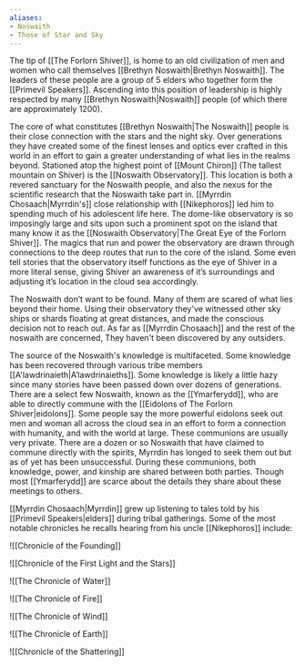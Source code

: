 ```yaml
---
aliases:
- Noswaith
- Those of Star and Sky
---
```


The tip of [[The Forlorn Shiver]], is home to an old civilization of men and women who call themselves [[Brethyn Noswaith|Brethyn Noswaith]]. The leaders of these people are a group of 5 elders who together form the [[Primevil Speakers]]. Ascending into this position of leadership is highly respected by many [[Brethyn Noswaith|Noswaith]] people (of which there are approximately 1200).

The core of what constitutes [[Brethyn Noswaith|The Noswaith]] people is their close connection with the stars and the night sky. Over generations they have created some of the finest lenses and optics ever crafted in this world in an effort to gain a greater understanding of what lies in the realms beyond. Stationed atop the highest point of [[Mount Chiron]] (The tallest mountain on Shiver) is the [[Noswaith Observatory]]. This location is both a revered sanctuary for the Noswaith people, and also the nexus for the scientific research that the Noswaith take part in. [[Myrrdin Chosaach|Myrrdin's]] close relationship with [[Nikephoros]] led him to spending much of his adolescent life here. The dome-like observatory is so imposingly large and sits upon such a prominent spot on the island that many know it as the [[Noswaith Observatory|The Great Eye of the Forlorn Shiver]]. The magics that run and power the observatory are drawn through connections to the deep routes that run to the core of the island. Some even tell stories that the observatory itself functions as the eye of Shiver in a more literal sense, giving Shiver an awareness of it’s surroundings and adjusting it’s location in the cloud sea accordingly.

The Noswaith don’t want to be found. Many of them are scared of what lies beyond their home. Using their observatory they've witnessed other sky ships or shards floating at great distances, and made the conscious decision not to reach out. As far as [[Myrrdin Chosaach]] and the rest of the noswaith are concerned, They haven't been discovered by any outsiders.

The source of the Noswaith's knowledge is multifaceted. Some knowledge has been recovered through various tribe members [[A'lawdrinaieth|A’lawdrinaieths]]. Some knowledge is likely a little hazy since many stories have been passed down over dozens of generations. There are a select few Noswaith, known as the [[Ymarferydd]], who are able to directly commune with the [[Eidolons of The Forlorn Shiver|eidolons]]. Some people say the more powerful eidolons seek out men and woman all across the cloud sea in an effort to form a connection with humanity, and with the world at large. These communions are usually very private. There are a dozen or so Noswaith that have claimed to commune directly with the spirits, Myrrdin has longed to seek them out but as of yet has been unsuccessful. During these communions, both knowledge, power, and kinship are shared between both parties. Though most [[Ymarferydd]] are scarce about the details they share about these meetings to others.

[[Myrrdin Chosaach|Myrrdin]] grew up listening to tales told by his [[Primevil Speakers|elders]] during tribal gatherings. Some of the most notable chronicles he recalls hearing from his uncle [[Nikephoros]] include:

![[Chronicle of the Founding]]

![[Chronicle of the First Light and the Stars]]

![[The Chronicle of Water]]

![[The Chronicle of Fire]]

![[The Chronicle of Wind]]
 
![[The Chronicle of Earth]]

![[Chronicle of the Shattering]]

